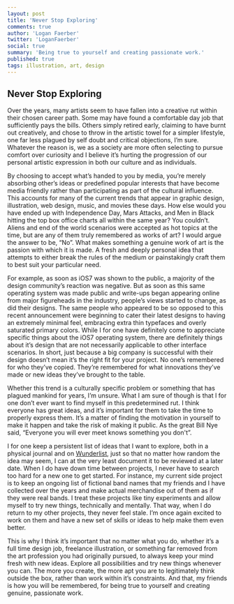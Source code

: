 ```yaml
---
layout: post
title: 'Never Stop Exploring'
comments: true
author: 'Logan Faerber'
twitter: 'LoganFaerber'
social: true
summary: 'Being true to yourself and creating passionate work.'
published: true
tags: illustration, art, design
---
```


## Never Stop Exploring

Over the years, many artists seem to have fallen into a creative rut within their chosen career path. Some may have found a comfortable day job that sufficiently pays the bills. Others simply retired early, claiming to have burnt out creatively, and chose to throw in the artistic towel for a simpler lifestyle, one far less plagued by self doubt and critical objections, I’m sure. Whatever the reason is, we as a society are more often selecting to pursue comfort over curiosity and I believe it’s hurting the progression of our personal artistic expression in both our culture and as individuals.

By choosing to accept what’s handed to you by media, you’re merely absorbing other’s ideas or predefined popular interests that have become media friendly rather than participating as part of the cultural influence. This accounts for many of the current trends that appear in graphic design, illustration, web design, music, and movies these days. How else would you have ended up with Independence Day, Mars Attacks, and Men in Black hitting the top box office charts all within the same year? You couldn’t. Aliens and end of the world scenarios were accepted as hot topics at the time, but are any of them truly remembered as works of art? I would argue the answer to be, “No”. What makes something a genuine work of art is the passion with which it is made. A fresh and deeply personal idea that attempts to either break the rules of the medium or painstakingly craft them to best suit your particular need. 

For example, as soon as iOS7 was shown to the public, a majority of the design community’s reaction was negative. But as soon as this same operating system was made public and write-ups began appearing online from major figureheads in the industry, people’s views started to change, as did their designs. The same people who appeared to be so opposed to this recent announcement were beginning to cater their latest designs to having an extremely minimal feel, embracing extra thin typefaces and overly saturated primary colors. While I for one have definitely come to appreciate specific things about the iOS7 operating system, there are definitely things about it’s design that are not necessarily applicable to other interface scenarios. In short, just because a big company is successful with their design doesn’t mean it’s the right fit for your project. No one’s remembered for who they’ve copied. They’re remembered for what innovations they’ve made or new ideas they’ve brought to the table. 

Whether this trend is a culturally specific problem or something that has plagued mankind for years, I’m unsure. What I am sure of though is that I for one don’t ever want to find myself in this predetermined rut. I think everyone has great ideas, and it’s important for them to take the time to properly express them. It’s a matter of finding the motivation in yourself to make it happen and take the risk of making it public. As the great Bill Nye said, “Everyone you will ever meet knows something you don't”.

I for one keep a persistent list of ideas that I want to explore, both in a physical journal and on [Wunderlist](https://www.wunderlist.com/en/), just so that no matter how random the idea may seem, I can at the very least document it to be reviewed at a later date. When I do have down time between projects, I never have to search too hard for a new one to get started. For instance, my current side project is to keep an ongoing list of fictional band names that my friends and I have collected over the years and make actual merchandise out of them as if they were real bands. I treat these projects like tiny experiments and allow myself to try new things, technically and mentally. That way, when I do return to my other projects, they never feel stale. I’m once again excited to work on them and have a new set of skills or ideas to help make them even better. 

This is why I think it’s important that no matter what you do, whether it’s a full time design job, freelance illustration, or something far removed from the art profession you had originally pursued, to always keep your mind fresh with new ideas. Explore all possibilities and try new things whenever you can. The more you create, the more apt you are to legitimately think outside the box, rather than work within it’s constraints. And that, my friends is how you will be remembered, for being true to yourself and creating genuine, passionate work.

